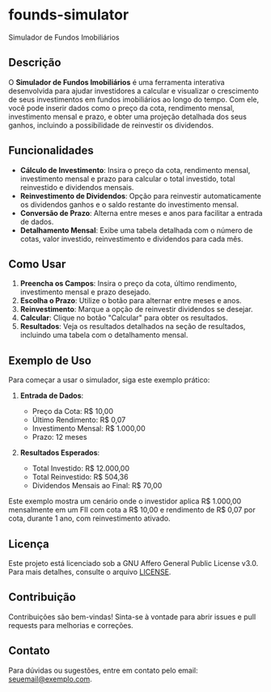 # founds-simulator
Simulador de Fundos Imobiliários
## Descrição

O **Simulador de Fundos Imobiliários** é uma ferramenta interativa desenvolvida para ajudar investidores a calcular e visualizar o crescimento de seus investimentos em fundos imobiliários ao longo do tempo. Com ele, você pode inserir dados como o preço da cota, rendimento mensal, investimento mensal e prazo, e obter uma projeção detalhada dos seus ganhos, incluindo a possibilidade de reinvestir os dividendos.

## Funcionalidades

- **Cálculo de Investimento**: Insira o preço da cota, rendimento mensal, investimento mensal e prazo para calcular o total investido, total reinvestido e dividendos mensais.
- **Reinvestimento de Dividendos**: Opção para reinvestir automaticamente os dividendos ganhos e o saldo restante do investimento mensal.
- **Conversão de Prazo**: Alterna entre meses e anos para facilitar a entrada de dados.
- **Detalhamento Mensal**: Exibe uma tabela detalhada com o número de cotas, valor investido, reinvestimento e dividendos para cada mês.

## Como Usar

1. **Preencha os Campos**: Insira o preço da cota, último rendimento, investimento mensal e prazo desejado.
2. **Escolha o Prazo**: Utilize o botão para alternar entre meses e anos.
3. **Reinvestimento**: Marque a opção de reinvestir dividendos se desejar.
4. **Calcular**: Clique no botão "Calcular" para obter os resultados.
5. **Resultados**: Veja os resultados detalhados na seção de resultados, incluindo uma tabela com o detalhamento mensal.

## Exemplo de Uso

Para começar a usar o simulador, siga este exemplo prático:

1. **Entrada de Dados**:
    - Preço da Cota: R$ 10,00
    - Último Rendimento: R$ 0,07
    - Investimento Mensal: R$ 1.000,00
    - Prazo: 12 meses

2. **Resultados Esperados**:
    - Total Investido: R$ 12.000,00
    - Total Reinvestido: R$ 504,36
    - Dividendos Mensais ao Final: R$ 70,00

Este exemplo mostra um cenário onde o investidor aplica R$ 1.000,00 mensalmente em um FII com cota a R$ 10,00 e rendimento de R$ 0,07 por cota, durante 1 ano, com reinvestimento ativado.

## Licença

Este projeto está licenciado sob a GNU Affero General Public License v3.0. Para mais detalhes, consulte o arquivo [LICENSE](./LICENSE).

## Contribuição

Contribuições são bem-vindas! Sinta-se à vontade para abrir issues e pull requests para melhorias e correções.

## Contato

Para dúvidas ou sugestões, entre em contato pelo email: [seuemail@exemplo.com](mailto:seuemail@exemplo.com).
